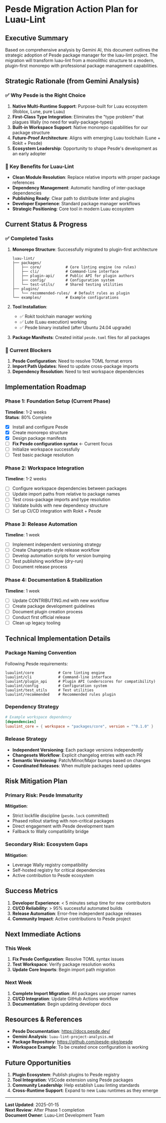 # Pesde Migration Action Plan for Luau-Lint

## Executive Summary

Based on comprehensive analysis by Gemini AI, this document outlines the strategic adoption of Pesde package manager for the luau-lint project. The migration will transform luau-lint from a monolithic structure to a modern, plugin-first monorepo with professional package management capabilities.

## Strategic Rationale (from Gemini Analysis)

### ✅ Why Pesde is the Right Choice

1. **Native Multi-Runtime Support**: Purpose-built for Luau ecosystem (Roblox, Lune, pure Luau)
2. **First-Class Type Integration**: Eliminates the "type problem" that plagues Wally (no need for wally-package-types)
3. **Built-in Workspace Support**: Native monorepo capabilities for our package structure
4. **Future-Proof Architecture**: Aligns with emerging Luau toolchain (Lune + Rokit + Pesde)
5. **Ecosystem Leadership**: Opportunity to shape Pesde's development as an early adopter

### 🎯 Key Benefits for Luau-Lint

- **Clean Module Resolution**: Replace relative imports with proper package references
- **Dependency Management**: Automatic handling of inter-package dependencies
- **Publishing Ready**: Clear path to distribute linter and plugins
- **Developer Experience**: Standard package manager workflows
- **Strategic Positioning**: Core tool in modern Luau ecosystem

## Current Status & Progress

### ✅ Completed Tasks

1. **Monorepo Structure**: Successfully migrated to plugin-first architecture
   ```
   luau-lint/
   ├── packages/
   │   ├── core/           # Core linting engine (no rules)
   │   ├── cli/            # Command-line interface
   │   ├── plugin-api/     # Public API for plugin authors
   │   ├── config/         # Configuration system
   │   └── test-utils/     # Shared testing utilities
   ├── plugins/
   │   └── recommended-rules/  # Default rules as plugin
   └── examples/           # Example configurations
   ```

2. **Tool Installation**: 
   - ✅ Rokit toolchain manager working
   - ✅ Lute (Luau execution) working
   - ✅ Pesde binary installed (after Ubuntu 24.04 upgrade)

3. **Package Manifests**: Created initial `pesde.toml` files for all packages

### 🚧 Current Blockers

1. **Pesde Configuration**: Need to resolve TOML format errors
2. **Import Path Updates**: Need to update cross-package imports
3. **Dependency Resolution**: Need to test workspace dependencies

## Implementation Roadmap

### Phase 1: Foundation Setup (Current Phase)
**Timeline**: 1-2 weeks  
**Status**: 80% Complete

- [x] Install and configure Pesde
- [x] Create monorepo structure
- [x] Design package manifests
- [ ] **Fix Pesde configuration syntax** ← Current focus
- [ ] Initialize workspace successfully
- [ ] Test basic package resolution

### Phase 2: Workspace Integration
**Timeline**: 1-2 weeks

- [ ] Configure workspace dependencies between packages
- [ ] Update import paths from relative to package names
- [ ] Test cross-package imports and type resolution
- [ ] Validate builds with new dependency structure
- [ ] Set up CI/CD integration with Rokit + Pesde

### Phase 3: Release Automation
**Timeline**: 1 week

- [ ] Implement independent versioning strategy
- [ ] Create Changesets-style release workflow
- [ ] Develop automation scripts for version bumping
- [ ] Test publishing workflow (dry-run)
- [ ] Document release process

### Phase 4: Documentation & Stabilization
**Timeline**: 1 week

- [ ] Update CONTRIBUTING.md with new workflow
- [ ] Create package development guidelines
- [ ] Document plugin creation process
- [ ] Conduct first official release
- [ ] Clean up legacy tooling

## Technical Implementation Details

### Package Naming Convention
Following Pesde requirements:
```
luaulint/core           # Core linting engine
luaulint/cli            # Command-line interface
luaulint/plugin_api     # Plugin API (underscores for compatibility)
luaulint/config         # Configuration system
luaulint/test_utils     # Test utilities
luaulint/recommended    # Recommended rules plugin
```

### Dependency Strategy
```toml
# Example workspace dependency
[dependencies]
luaulint_core = { workspace = "packages/core", version = "^0.1.0" }
```

### Release Strategy
- **Independent Versioning**: Each package versions independently
- **Changesets Workflow**: Explicit changelog entries with each PR
- **Semantic Versioning**: Patch/Minor/Major bumps based on changes
- **Coordinated Releases**: When multiple packages need updates

## Risk Mitigation Plan

### Primary Risk: Pesde Immaturity
**Mitigation**:
- Strict lockfile discipline (`pesde.lock` committed)
- Phased rollout starting with non-critical packages
- Direct engagement with Pesde development team
- Fallback to Wally compatibility bridge

### Secondary Risk: Ecosystem Gaps
**Mitigation**:
- Leverage Wally registry compatibility
- Self-hosted registry for critical dependencies
- Active contribution to Pesde ecosystem

## Success Metrics

1. **Developer Experience**: < 5 minutes setup time for new contributors
2. **CI/CD Reliability**: > 95% successful automated builds
3. **Release Automation**: Error-free independent package releases
4. **Community Impact**: Active contributions to Pesde project

## Next Immediate Actions

### This Week
1. **Fix Pesde Configuration**: Resolve TOML syntax issues
2. **Test Workspace**: Verify package resolution works
3. **Update Core Imports**: Begin import path migration

### Next Week
1. **Complete Import Migration**: All packages use proper names
2. **CI/CD Integration**: Update GitHub Actions workflow
3. **Documentation**: Begin updating developer docs

## Resources & References

- **Pesde Documentation**: https://docs.pesde.dev/
- **Gemini Analysis**: `luau-lint-project-analysis.md`
- **Package Repository**: https://github.com/pesde-pkg/pesde
- **Workspace Example**: To be created once configuration is working

## Future Opportunities

1. **Plugin Ecosystem**: Publish plugins to Pesde registry
2. **Tool Integration**: VSCode extension using Pesde packages
3. **Community Leadership**: Help establish Luau linting standards
4. **Cross-Runtime Support**: Expand to new Luau runtimes as they emerge

---

**Last Updated**: 2025-01-15  
**Next Review**: After Phase 1 completion  
**Document Owner**: Luau-Lint Development Team